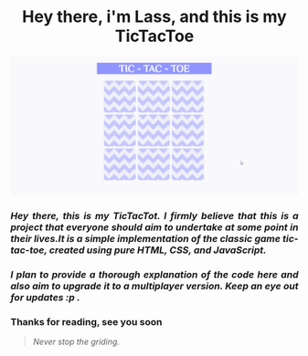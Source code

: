 <h1 align="center"> Hey there, i'm Lass, and this is my TicTacToe</h1>
 
<p align="center">
  <img src="https://github.com/DevLass/TicTacToe/blob/main/readmeimg/page.gif" alt="Page Preview">
</p>

<h3 align="justify"> <i> Hey there, this is my  TicTacTot. I firmly believe that this is a project that everyone should aim to undertake at some point in their lives.It is a simple implementation of the classic game tic-tac-toe, created using pure HTML, CSS, and JavaScript.</i> </h3>

<h3 align="justify"> <i>I plan to provide a thorough explanation of the code here and also aim to upgrade it to a multiplayer version. Keep an eye out for updates :p .</i> </h3>

<h3 align="justify">
Thanks for reading, see you soon
</h3>

> *Never stop the griding.*
 


